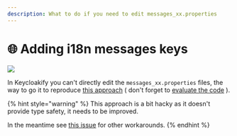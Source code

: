 ```yaml
---
description: What to do if you need to edit messages_xx.properties
---
```


# 🌐 Adding i18n messages keys

![](.gitbook/assets/Untitled.png)

In Keycloakify you can't directly edit the `messages_xx.properties` files, the way to go it to reproduce [this approach](https://github.com/garronej/keycloakify-demo-app/blob/main/src/kcMessagesExtension.ts) ( don't forget to [evaluate the code](https://github.com/garronej/keycloakify-demo-app/blob/9d92307361d19cdfb06a23f46a7003662fae3b34/src/index.tsx#L14) ).

{% hint style="warning" %}
This approach is a bit hacky as it doesn't provide type safety, it needs to be improved. &#x20;

In the meantime see [this issue](https://github.com/InseeFrLab/keycloakify/issues/17) for other workarounds.
{% endhint %}
